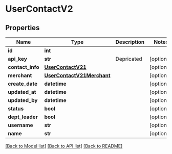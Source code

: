 # UserContactV2

## Properties
Name | Type | Description | Notes
------------ | ------------- | ------------- | -------------
**id** | **int** |  | 
**api_key** | **str** | Depricated | [optional] 
**contact_info** | [**UserContactV21**](UserContactV21.md) |  | [optional] 
**merchant** | [**UserContactV21Merchant**](UserContactV21Merchant.md) |  | [optional] 
**create_date** | **datetime** |  | [optional] 
**updated_at** | **datetime** |  | [optional] 
**updated_by** | **datetime** |  | [optional] 
**status** | **bool** |  | [optional] 
**dept_leader** | **bool** |  | [optional] 
**username** | **str** |  | [optional] 
**name** | **str** |  | [optional] 

[[Back to Model list]](../README.md#documentation-for-models) [[Back to API list]](../README.md#documentation-for-api-endpoints) [[Back to README]](../README.md)

